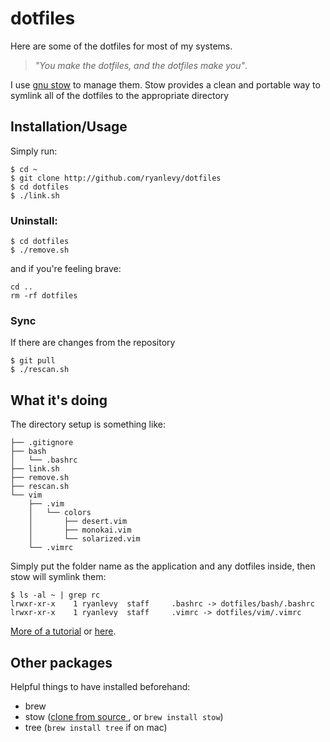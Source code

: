 # dotfiles
Here are some of the dotfiles for most of my systems. 
> _"You make the dotfiles, and the dotfiles make you"_.

I use [gnu stow](http://www.gnu.org/software/stow/) to manage them. Stow provides a clean and portable way to symlink all of the dotfiles to the appropriate directory

## Installation/Usage
Simply run:
```
$ cd ~ 
$ git clone http://github.com/ryanlevy/dotfiles
$ cd dotfiles
$ ./link.sh
````
### Uninstall:
```
$ cd dotfiles
$ ./remove.sh
```
and if you're feeling brave:
```
cd ..
rm -rf dotfiles
```
### Sync
If there are changes from the repository
```
$ git pull
$ ./rescan.sh
```
## What it's doing
The directory setup is something like:
```
├── .gitignore
├── bash
│   └── .bashrc
├── link.sh
├── remove.sh
├── rescan.sh
└── vim
    ├── .vim
    │   └── colors
    │       ├── desert.vim
    │       ├── monokai.vim
    │       └── solarized.vim
    └── .vimrc
```
Simply put the folder name as the application and any dotfiles inside, then stow will symlink them:
```
$ ls -al ~ | grep rc
lrwxr-xr-x    1 ryanlevy  staff     .bashrc -> dotfiles/bash/.bashrc
lrwxr-xr-x    1 ryanlevy  staff     .vimrc -> dotfiles/vim/.vimrc
```

[More of a tutorial](http://brandon.invergo.net/news/2012-05-26-using-gnu-stow-to-manage-your-dotfiles.html) or [here](http://taihen.org/managing-dotfiles-with-gnu-stow/).

## Other packages
Helpful things to have installed beforehand:
* brew
* stow ([clone from source ](https://savannah.gnu.org/git/?group=stow), or `brew install stow`)
* tree (`brew install tree` if on mac)
